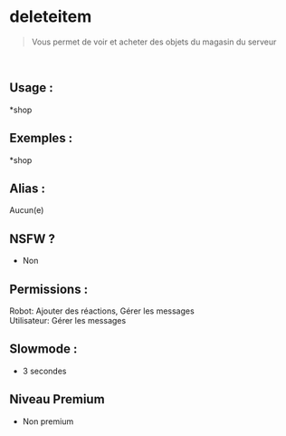 # deleteitem

> Vous permet de voir et acheter des objets du magasin du serveur

<br>

## Usage :

*shop

## Exemples :

*shop

## Alias :

Aucun(e)

## NSFW ?

- Non

## Permissions :

Robot: Ajouter des réactions, Gérer les messages
<br>
Utilisateur: Gérer les messages

## Slowmode :

- 3 secondes

## Niveau Premium

- Non premium